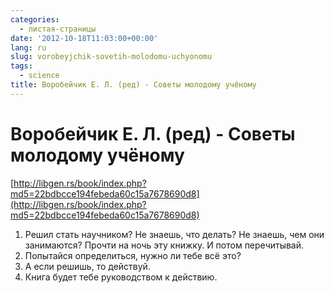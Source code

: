 ```yaml
---
categories:
  - листая-страницы
date: '2012-10-18T11:03:00+00:00'
lang: ru
slug: vorobeyjchik-sovetih-molodomu-uchyonomu
tags:
  - science
title: Воробейчик Е. Л. (ред) - Советы молодому учёному
---
```



# Воробейчик Е. Л. (ред) - Советы молодому учёному ##
[http://libgen.rs/book/index.php?md5=22bdbcce194febeda60c15a7678690d8](http://libgen.rs/book/index.php?md5=22bdbcce194febeda60c15a7678690d8)  

1. Решил стать научником? Не знаешь, что делать? Не знаешь, чем они занимаются? Прочти на ночь эту книжку. И потом перечитывай.
2. Попытайся определиться, нужно ли тебе всё это?
3. А если решишь, то действуй.
4. Книга будет тебе руководством к действию.